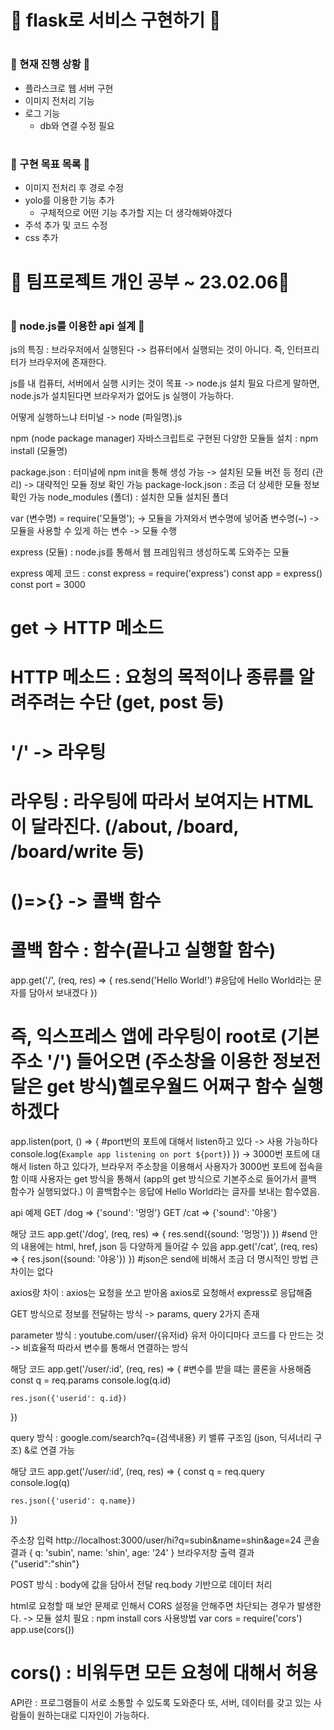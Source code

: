 <h1>🍄 flask로 서비스 구현하기 🍄</h3>

# <h3>🍄 현재 진행 상황 🍄</h3>
- 플라스크로 웹 서버 구현
- 이미지 전처리 기능
- 로그 기능
  - db와 연결 수정 필요
# <h3>🍄 구현 목표 목록 🍄</h3>
- 이미지 전처리 후 경로 수정
- yolo를 이용한 기능 추가
  - 구체적으로 어떤 기능 추가할 지는 더 생각해봐야겠다
- 주석 추가 및 코드 수정
- css 추가

<h1>📖 팀프로젝트 개인 공부 ~ 23.02.06📖</h3>

# <h3>📖 node.js를 이용한 api 설계 📖</h3>
js의 특징 : 브라우저에서 실행된다 -> 컴퓨터에서 실행되는 것이 아니다.
즉, 인터프리터가 브라우저에 존재한다.

js를 내 컴퓨터, 서버에서 실행 시키는 것이 목표 -> node.js 설치 필요
다르게 말하면, node.js가 설치된다면 브라우저가 없어도 js 실행이 가능하다.

어떻게 실행하느냐
터미널 -> node (파일명).js

npm (node package manager)
자바스크립트로 구현된 다양한 모듈들
설치 : npm install (모듈명)

package.json : 터미널에 npm init을 통해 생성 가능
-> 설치된 모듈 버전 등 정리 (관리)
-> 대략적인 모듈 정보 확인 가능
package-lock.json : 조금 더 상세한 모듈 정보 확인 가능
node_modules (폴더) : 설치한 모듈 설치된 폴더

var (변수명) = require('모듈명');
-> 모듈을 가져와서 변수명에 넣어줌
변수명(~)
-> 모듈을 사용할 수 있게 하는 변수 -> 모듈 수행

express (모듈) : node.js를 통해서 웹 프레임워크 생성하도록 도와주는 모듈

express 예제 코드 :
const express = require('express')
const app = express()
const port = 3000

# get -> HTTP 메소드
# HTTP 메소드 : 요청의 목적이나 종류를 알려주려는 수단 (get, post 등)
# '/' -> 라우팅
# 라우팅 : 라우팅에 따라서 보여지는 HTML이 달라진다. (/about, /board, /board/write 등)
# ()=>{} -> 콜백 함수
# 콜백 함수 : 함수(끝나고 실행할 함수)

app.get('/', (req, res) => {
    res.send('Hello World!')
    #응답에 Hello World라는 문자를 담아서 보내겠다
})
# 즉, 익스프레스 앱에 라우팅이 root로 (기본주소 '/') 들어오면 (주소창을 이용한 정보전달은 get 방식)헬로우월드 어쩌구 함수 실행하겠다

app.listen(port, () => { #port번의 포트에 대해서 listen하고 있다 -> 사용 가능하다
    console.log(`Example app listening on port ${port}`)
})
-> 3000번 포트에 대해서 listen 하고 있다가, 브라우저 주소창을 이용해서 사용자가 3000번 포트에 접속을 함
이때 사용자는 get 방식을 통해서 (app의 get 방식으로 기본주소로 들어가서 콜백 함수가 실행되었다.)
이 콜백함수는 응답에 Hello World라는 글자를 보내는 함수였음.

api 예제 
GET /dog => {'sound': '멍멍'}
GET /cat => {'sound': '야옹'}

해당 코드
app.get('/dog', (req, res) => {
    res.send({sound: '멍멍'})
})
#send 안의 내용에는 html, href, json 등 다양하게 들어갈 수 있음
app.get('/cat', (req, res) => {
    res.json({sound: '야옹'})
})
#json은 send에 비해서 조금 더 명시적인 방법 큰 차이는 없다

axios랑 차이 : axios는 요청을 쏘고 받아옴
axios로 요청해서 express로 응답해줌

GET 방식으로 정보를 전달하는 방식 -> params, query 2가지 존재

parameter 방식 : youtube.com/user/{유저id}
유저 아이디마다 코드를 다 만드는 것 -> 비효율적
따라서 변수를 통해서 연결하는 방식

해당 코드
app.get('/user/:id', (req, res) => {
    #변수를 받을 떄는 콜론을 사용해줌
    const q = req.params
    console.log(q.id)

    res.json({'userid': q.id})
})

query 방식 : google.com/search?q={검색내용}
키 밸류 구조임 (json, 딕셔너리 구조)
&로 연결 가능

해당 코드
app.get('/user/:id', (req, res) => {
    const q = req.query
    console.log(q)

    res.json({'userid': q.name})
})

주소창 입력
http://localhost:3000/user/hi?q=subin&name=shin&age=24
콘솔 결과
{ q: 'subin', name: 'shin', age: '24' }
브라우저창 출력 결과
{"userid":"shin"}

POST 방식 : body에 값을 담아서 전달
req.body 기반으로 데이터 처리

html로 요청할 때 보안 문제로 인해서
CORS 설정을 안해주면 차단되는 경우가 발생한다.
-> 모듈 설치 필요 : npm install cors
사용방법
var cors = require('cors')
app.use(cors())
# cors() : 비워두면 모든 요청에 대해서 허용

API란 : 프로그램들이 서로 소통할 수 있도록 도와준다
또, 서버, 데이터를 갖고 있는 사람들이 원하는대로 디자인이 가능하다.

